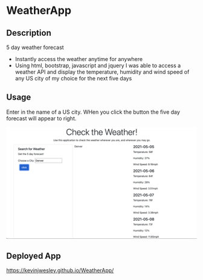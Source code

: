 # WeatherApp

## Description

5 day weather forecast

- Instantly access the weather anytime for anywhere
- Using html, bootstrap, javascript and jquery I was able to access a weather API and display the temperature, humidity and wind speed of any US city of my choice for the next five days

## Usage

Enter in the name of a US city. WHen you click the button the five day forecast will appear to right.

![alt text](/images/1.png)

## Deployed App
https://kevinjwesley.github.io/WeatherApp/
